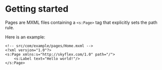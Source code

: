 # Getting started

Pages are MXML files containing a `<s:Page>` tag that explicitly sets the path rule.

Here is an example:

```mxml
<!-- src/com/example/pages/Home.mxml -->
<?xml version="1.0"?>
<s:Page xmlns:s="http://skyflex.com/1.0" path="/">
    <s:Label text="Hello world!"/>
</s:Page>
```